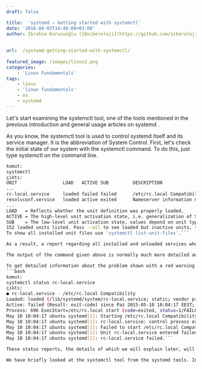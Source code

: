 ```yaml
---
draft: false

title:  'systemd – Getting started with systemctl'
date: '2016-04-03T14:40:00+03:00'
author: İbrahim Korucuoğlu ([@siberoloji](https://github.com/siberoloji))
 
 
url:  /systemd-getting-started-with-systemctl/
 
featured_image: /images/linux2.png
categories:
    - 'Linux Fundamentals'
tags:
    - linux
    - 'linux fundamentals'
    - os
    - systemd
---
```

Let's start examining the systemctl tool, one of the tools mentioned in the previous introduction  and  general usage articles on systemd .

As you know, the systemctl tool is used to control systemd itself and its service manager. It is the abbreviation of System Control. First, let's check the initial state of our system with the systemctl command. To do this, just type systemctl on the command line.
```bash
komut:
systemctl
çıktı:
UNIT                 LOAD   ACTIVE SUB         DESCRIPTION
...
rc-local.service     loaded failed failed      /etc/rc.local Compatibility
resolvconf.service   loaded active exited      Nameserver information manager rsyslog.service      loaded active running     System Logging Service
...
LOAD   = Reflects whether the unit definition was properly loaded.
ACTIVE = The high-level unit activation state, i.e. generalization of SUB.
SUB    = The low-level unit activation state, values depend on unit type.
152 loaded units listed. Pass --all to see loaded but inactive units, too.
To show all installed unit files use 'systemctl list-unit-files'.```

As a result, a report regarding all installed and unloaded services when your system starts is displayed on the screen. On this screen, the LOAD – ACTIVE – SUB columns provide information about the status of the loaded unit. According to the information in these columns, you can detect the errors of your system and fix the errors with the help of other systemd tools.

The output of the command given above is normally much more detailed and longer, but we have included it here in short. At the end of the report,  we can see that a total of 152 units are listed with the statement 152 loaded units listed.

To get detailed information about the problem shown with a red warning in the output of the command,  we will use the status** unit command of the systemctl**  tool  and the name of the unit we want to get information about.
```bash
komut:
systemctl status rc-local.service
çıktı:
● rc-local.service - /etc/rc.local Compatibility
Loaded: loaded (/lib/systemd/system/rc-local.service; static; vendor preset: enabled)
Active: failed (Result: exit-code) since Paz 2015-05-10 10:04:17 EEST; 42min ago
Process: 696 ExecStart=/etc/rc.local start (code=exited, status=1/FAILURE)
May 10 10:04:17 ubuntu systemd[1]: Starting /etc/rc.local Compatibility...
May 10 10:04:17 ubuntu systemd[1]: rc-local.service: control process exited, code=exited status=1
May 10 10:04:17 ubuntu systemd[1]: Failed to start /etc/rc.local Compatibility.
May 10 10:04:17 ubuntu systemd[1]: Unit rc-local.service entered failed state.
May 10 10:04:17 ubuntu systemd[1]: rc-local.service failed.```

These status reports, the details of which we will explain later, will be very useful in finding out where there are problems with our system. The use of the Systemctl tool is done with status commands and parameters, as shown above and similar.

We have briefly looked at the systemctl tool from the systemd tools. In the following articles, we will examine using unit commands, unit file commands and system commands with the systemctl tool.
